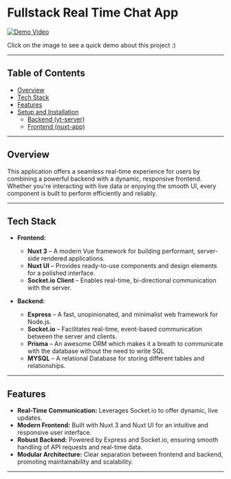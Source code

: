 # Fullstack Real Time Chat App


[![Demo Video](https://github.com/user-attachments/assets/909f97b7-c5e6-497e-bdab-eed3392379e1)](https://youtu.be/dtIGTKCY8PI)

Click on the image to see a quick demo about this project :)

---

## Table of Contents

- [Overview](#overview)
- [Tech Stack](#tech-stack)
- [Features](#features)
- [Setup and Installation](#setup-and-installation)
  - [Backend (yt-server)](#backend-yt-server)
  - [Frontend (nuxt-app)](#frontend-nuxt-app)



---

## Overview

This application offers a seamless real-time experience for users by combining a powerful backend with a dynamic, responsive frontend. Whether you're interacting with live data or enjoying the smooth UI, every component is built to perform efficiently and reliably.

---

## Tech Stack

- **Frontend:**
  - **Nuxt 3** – A modern Vue framework for building performant, server-side rendered applications.
  - **Nuxt UI** – Provides ready-to-use components and design elements for a polished interface.
  - **Socket.io Client** – Enables real-time, bi-directional communication with the server.
  
- **Backend:**
  - **Express** – A fast, unopinionated, and minimalist web framework for Node.js.
  - **Socket.io** – Facilitates real-time, event-based communication between the server and clients.
  - **Prisma** – An awesome ORM which makes it a breath to communicate with the database without the need to write SQL
  - **MYSQL** – A relational Database for storing different tables and relationships. 

---

## Features

- **Real-Time Communication:** Leverages Socket.io to offer dynamic, live updates.
- **Modern Frontend:** Built with Nuxt 3 and Nuxt UI for an intuitive and responsive user interface.
- **Robust Backend:** Powered by Express and Socket.io, ensuring smooth handling of API requests and real-time data.
- **Modular Architecture:** Clear separation between frontend and backend, promoting maintainability and scalability.

---
